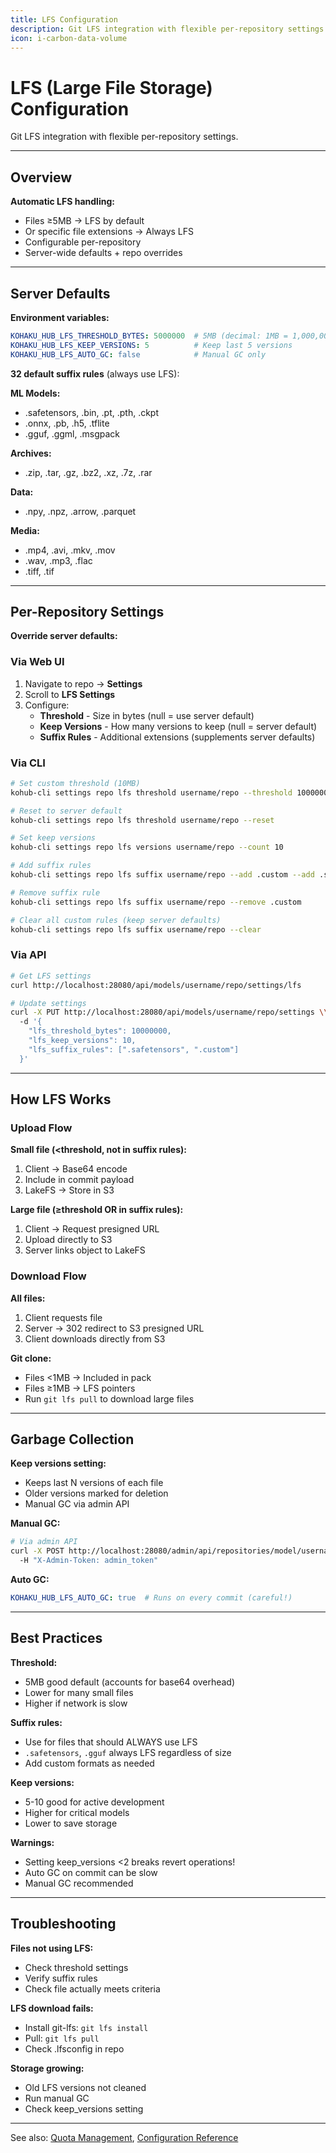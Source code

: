 ```yaml
---
title: LFS Configuration
description: Git LFS integration with flexible per-repository settings
icon: i-carbon-data-volume
---
```


# LFS (Large File Storage) Configuration

Git LFS integration with flexible per-repository settings.

---

## Overview

**Automatic LFS handling:**
- Files ≥5MB → LFS by default
- Or specific file extensions → Always LFS
- Configurable per-repository
- Server-wide defaults + repo overrides

---

## Server Defaults

**Environment variables:**

```yaml
KOHAKU_HUB_LFS_THRESHOLD_BYTES: 5000000  # 5MB (decimal: 1MB = 1,000,000)
KOHAKU_HUB_LFS_KEEP_VERSIONS: 5          # Keep last 5 versions
KOHAKU_HUB_LFS_AUTO_GC: false            # Manual GC only
```

**32 default suffix rules** (always use LFS):

**ML Models:**
- .safetensors, .bin, .pt, .pth, .ckpt
- .onnx, .pb, .h5, .tflite
- .gguf, .ggml, .msgpack

**Archives:**
- .zip, .tar, .gz, .bz2, .xz, .7z, .rar

**Data:**
- .npy, .npz, .arrow, .parquet

**Media:**
- .mp4, .avi, .mkv, .mov
- .wav, .mp3, .flac
- .tiff, .tif

---

## Per-Repository Settings

**Override server defaults:**

### Via Web UI

1. Navigate to repo → **Settings**
2. Scroll to **LFS Settings**
3. Configure:
   - **Threshold** - Size in bytes (null = use server default)
   - **Keep Versions** - How many versions to keep (null = server default)
   - **Suffix Rules** - Additional extensions (supplements server defaults)

### Via CLI

```bash
# Set custom threshold (10MB)
kohub-cli settings repo lfs threshold username/repo --threshold 10000000

# Reset to server default
kohub-cli settings repo lfs threshold username/repo --reset

# Set keep versions
kohub-cli settings repo lfs versions username/repo --count 10

# Add suffix rules
kohub-cli settings repo lfs suffix username/repo --add .custom --add .special

# Remove suffix rule
kohub-cli settings repo lfs suffix username/repo --remove .custom

# Clear all custom rules (keep server defaults)
kohub-cli settings repo lfs suffix username/repo --clear
```

### Via API

```bash
# Get LFS settings
curl http://localhost:28080/api/models/username/repo/settings/lfs

# Update settings
curl -X PUT http://localhost:28080/api/models/username/repo/settings \\
  -d '{
    "lfs_threshold_bytes": 10000000,
    "lfs_keep_versions": 10,
    "lfs_suffix_rules": [".safetensors", ".custom"]
  }'
```

---

## How LFS Works

### Upload Flow

**Small file (<threshold, not in suffix rules):**
1. Client → Base64 encode
2. Include in commit payload
3. LakeFS → Store in S3

**Large file (≥threshold OR in suffix rules):**
1. Client → Request presigned URL
2. Upload directly to S3
3. Server links object to LakeFS

### Download Flow

**All files:**
1. Client requests file
2. Server → 302 redirect to S3 presigned URL
3. Client downloads directly from S3

**Git clone:**
- Files <1MB → Included in pack
- Files ≥1MB → LFS pointers
- Run `git lfs pull` to download large files

---

## Garbage Collection

**Keep versions setting:**
- Keeps last N versions of each file
- Older versions marked for deletion
- Manual GC via admin API

**Manual GC:**

```bash
# Via admin API
curl -X POST http://localhost:28080/admin/api/repositories/model/username/repo/gc \\
  -H "X-Admin-Token: admin_token"
```

**Auto GC:**

```yaml
KOHAKU_HUB_LFS_AUTO_GC: true  # Runs on every commit (careful!)
```

---

## Best Practices

**Threshold:**
- 5MB good default (accounts for base64 overhead)
- Lower for many small files
- Higher if network is slow

**Suffix rules:**
- Use for files that should ALWAYS use LFS
- `.safetensors`, `.gguf` always LFS regardless of size
- Add custom formats as needed

**Keep versions:**
- 5-10 good for active development
- Higher for critical models
- Lower to save storage

**Warnings:**
- Setting keep_versions <2 breaks revert operations!
- Auto GC on commit can be slow
- Manual GC recommended

---

## Troubleshooting

**Files not using LFS:**
- Check threshold settings
- Verify suffix rules
- Check file actually meets criteria

**LFS download fails:**
- Install git-lfs: `git lfs install`
- Pull: `git lfs pull`
- Check .lfsconfig in repo

**Storage growing:**
- Old LFS versions not cleaned
- Run manual GC
- Check keep_versions setting

---

See also: [Quota Management](./quotas.md), [Configuration Reference](../reference/config.md)
